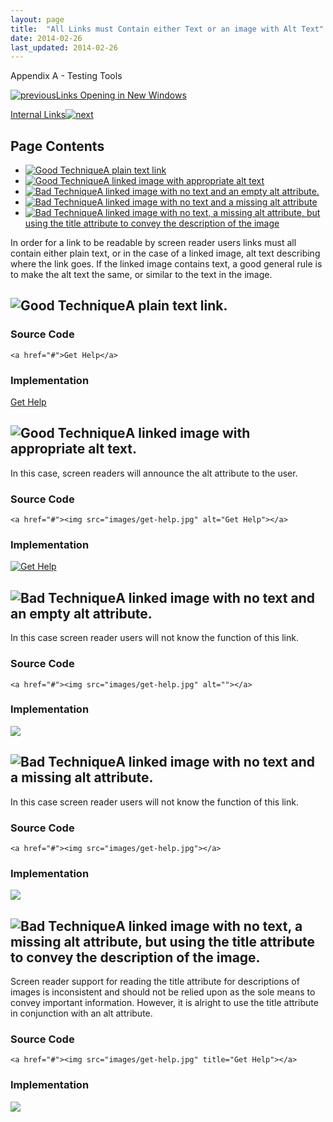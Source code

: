 ```yaml
---
layout: page
title:  "All Links must Contain either Text or an image with Alt Text"
date: 2014-02-26
last_updated: 2014-02-26
---
```


Appendix A - Testing Tools

[![previous](images/left-arrow.png)Links Opening in New Windows](http://accessibility.oit.ncsu.edu/training/accessibility-handbook/link-new-window.html)

[Internal Links![next](images/right-arrow.png)](http://accessibility.oit.ncsu.edu/training/accessibility-handbook/link-internal.html)

Page Contents
-------------

-   [![Good Technique](images/checkmark-small.png "Good Technique")A plain text link](#1)
-   [![Good Technique](images/checkmark-small.png "Good Technique")A linked image with appropriate alt text](#2)
-   [![Bad Technique](images/x-small.png "Bad Technique")A linked image with no text and an empty alt attribute.](#3)
-   [![Bad Technique](images/x-small.png "Bad Technique")A linked image with no text and a missing alt attribute](#4)
-   [![Bad Technique](images/x-small.png "Bad Technique")A linked image with no text, a missing alt attribute, but using the title attribute to convey the description of the image](#5)

In order for a link to be readable by screen reader users links must all contain either plain text, or in the case of a linked image, alt text describing where the link goes. If the linked image contains text, a good general rule is to make the alt text the same, or similar to the text in the image.

![Good Technique](images/checkmark-small.png "Good Technique")A plain text link.
--------------------------------------------------------------------------------

### Source Code

```
<a href="#">Get Help</a>
```

### Implementation

[Get Help](#)

![Good Technique](images/checkmark-small.png "Good Technique")A linked image with appropriate alt text.
-------------------------------------------------------------------------------------------------------

In this case, screen readers will announce the alt attribute to the user.

### Source Code

```
<a href="#"><img src="images/get-help.jpg" alt="Get Help"></a>
```

### Implementation

[![Get Help](images/get-help.jpg)](#)

![Bad Technique](images/x-small.png "Bad Technique")A linked image with no text and an empty alt attribute.
-----------------------------------------------------------------------------------------------------------

In this case screen reader users will not know the function of this link.

### Source Code

```
<a href="#"><img src="images/get-help.jpg" alt=""></a>
```

### Implementation

[![](images/get-help.jpg)](#)

![Bad Technique](images/x-small.png "Bad Technique")A linked image with no text and a missing alt attribute.
------------------------------------------------------------------------------------------------------------

In this case screen reader users will not know the function of this link.

### Source Code

```
<a href="#"><img src="images/get-help.jpg"></a>
```

### Implementation

[![](images/get-help.jpg)](#)

![Bad Technique](images/x-small.png "Bad Technique")A linked image with no text, a missing alt attribute, but using the title attribute to convey the description of the image.
-------------------------------------------------------------------------------------------------------------------------------------------------------------------------------

Screen reader support for reading the title attribute for descriptions of images is inconsistent and should not be relied upon as the sole means to convey important information. However, it is alright to use the title attribute in conjunction with an alt attribute.

### Source Code

```
<a href="#"><img src="images/get-help.jpg" title="Get Help"></a>
```

### Implementation

[![](images/get-help.jpg)](# "Get Help")
